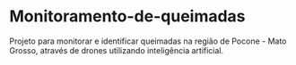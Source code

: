 # Monitoramento-de-queimadas
Projeto para monitorar e identificar queimadas na região de Pocone - Mato Grosso, através de drones utilizando inteligência artificial.

